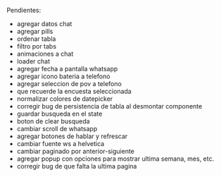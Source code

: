 Pendientes:

- agregar datos chat
- agregar pills
- ordenar tabla
- filtro por tabs
- animaciones a chat
- loader chat
- agregar fecha a pantalla whatsapp
- agregar icono bateria a telefono
- agregar seleccion de pov a telefono
- que recuerde la encuesta seleccionada
- normalizar colores de datepicker
- corregir bug de persistencia de tabla al desmontar componente
- guardar busqueda en el state
- boton de clear busqueda
- cambiar scroll de whatsapp
- agregar botones de hablar y refrescar
- cambiar fuente ws a helvetica
- cambiar paginado por anterior-siguiente
- agregar popup con opciones para mostrar ultima semana, mes, etc.
- corregir bug de que falta la ultima pagina